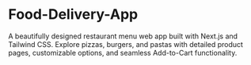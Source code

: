 # Food-Delivery-App
A beautifully designed restaurant menu web app built with Next.js and Tailwind CSS. Explore pizzas, burgers, and pastas with detailed product pages, customizable options, and seamless Add-to-Cart functionality.
